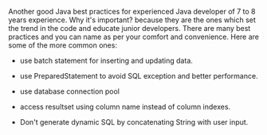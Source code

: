 Another good Java best practices for experienced Java developer of 7 to
8 years experience. Why it's important? because they are the ones which
set the trend in the code and educate junior developers. There are many
best practices and you can name as per your comfort and convenience.
Here are some of the more common ones:

-   use batch statement for inserting and updating data.

-   use PreparedStatement to avoid SQL exception and better performance.

-   use database connection pool

-   access resultset using column name instead of column indexes.

-   Don't generate dynamic SQL by concatenating String with user input.